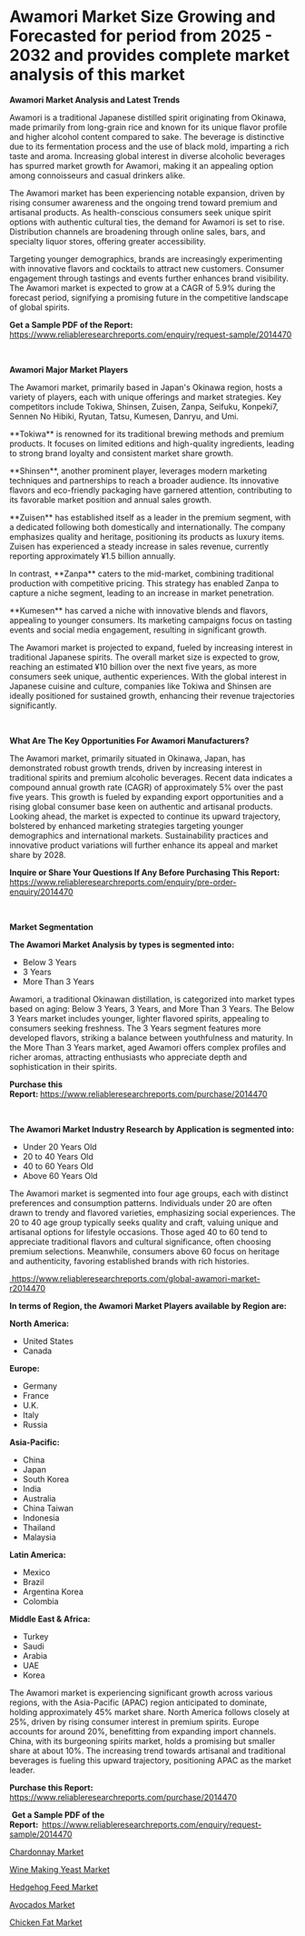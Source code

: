 <p><h1>Awamori Market Size Growing and Forecasted for period from 2025 - 2032 and provides complete market analysis of this market</h1></p><p><strong>Awamori Market Analysis and Latest Trends</strong></p>
<p><p>Awamori is a traditional Japanese distilled spirit originating from Okinawa, made primarily from long-grain rice and known for its unique flavor profile and higher alcohol content compared to sake. The beverage is distinctive due to its fermentation process and the use of black mold, imparting a rich taste and aroma. Increasing global interest in diverse alcoholic beverages has spurred market growth for Awamori, making it an appealing option among connoisseurs and casual drinkers alike.</p><p>The Awamori market has been experiencing notable expansion, driven by rising consumer awareness and the ongoing trend toward premium and artisanal products. As health-conscious consumers seek unique spirit options with authentic cultural ties, the demand for Awamori is set to rise. Distribution channels are broadening through online sales, bars, and specialty liquor stores, offering greater accessibility.</p><p>Targeting younger demographics, brands are increasingly experimenting with innovative flavors and cocktails to attract new customers. Consumer engagement through tastings and events further enhances brand visibility. The Awamori market is expected to grow at a CAGR of 5.9% during the forecast period, signifying a promising future in the competitive landscape of global spirits.</p></p>
<p><strong>Get a Sample PDF of the Report:&nbsp;</strong> <a href="https://www.reliableresearchreports.com/enquiry/request-sample/2014470?utm_campaign=118&utm_medium=2&utm_source=Github&utm_content=ia&utm_term=14022025&utm_id=awamori">https://www.reliableresearchreports.com/enquiry/request-sample/2014470</a></p>
<p>&nbsp;</p>
<p><strong>Awamori Major Market Players</strong></p>
<p><p>The Awamori market, primarily based in Japan's Okinawa region, hosts a variety of players, each with unique offerings and market strategies. Key competitors include Tokiwa, Shinsen, Zuisen, Zanpa, Seifuku, Konpeki7, Sennen No Hibiki, Ryutan, Tatsu, Kumesen, Danryu, and Umi.</p><p>**Tokiwa** is renowned for its traditional brewing methods and premium products. It focuses on limited editions and high-quality ingredients, leading to strong brand loyalty and consistent market share growth.</p><p>**Shinsen**, another prominent player, leverages modern marketing techniques and partnerships to reach a broader audience. Its innovative flavors and eco-friendly packaging have garnered attention, contributing to its favorable market position and annual sales growth.</p><p>**Zuisen** has established itself as a leader in the premium segment, with a dedicated following both domestically and internationally. The company emphasizes quality and heritage, positioning its products as luxury items. Zuisen has experienced a steady increase in sales revenue, currently reporting approximately ¥1.5 billion annually.</p><p>In contrast, **Zanpa** caters to the mid-market, combining traditional production with competitive pricing. This strategy has enabled Zanpa to capture a niche segment, leading to an increase in market penetration.</p><p>**Kumesen** has carved a niche with innovative blends and flavors, appealing to younger consumers. Its marketing campaigns focus on tasting events and social media engagement, resulting in significant growth.</p><p>The Awamori market is projected to expand, fueled by increasing interest in traditional Japanese spirits. The overall market size is expected to grow, reaching an estimated ¥10 billion over the next five years, as more consumers seek unique, authentic experiences. With the global interest in Japanese cuisine and culture, companies like Tokiwa and Shinsen are ideally positioned for sustained growth, enhancing their revenue trajectories significantly.</p></p>
<p>&nbsp;</p>
<p><strong>What Are The Key Opportunities For Awamori Manufacturers?</strong></p>
<p><p>The Awamori market, primarily situated in Okinawa, Japan, has demonstrated robust growth trends, driven by increasing interest in traditional spirits and premium alcoholic beverages. Recent data indicates a compound annual growth rate (CAGR) of approximately 5% over the past five years. This growth is fueled by expanding export opportunities and a rising global consumer base keen on authentic and artisanal products. Looking ahead, the market is expected to continue its upward trajectory, bolstered by enhanced marketing strategies targeting younger demographics and international markets. Sustainability practices and innovative product variations will further enhance its appeal and market share by 2028.</p></p>
<p><strong>Inquire or Share Your Questions If Any Before Purchasing This Report:</strong> <a href="https://www.reliableresearchreports.com/enquiry/pre-order-enquiry/2014470?utm_campaign=118&utm_medium=2&utm_source=Github&utm_content=ia&utm_term=14022025&utm_id=awamori">https://www.reliableresearchreports.com/enquiry/pre-order-enquiry/2014470</a></p>
<p>&nbsp;</p>
<p><strong>Market Segmentation</strong></p>
<p><strong>The Awamori Market Analysis by types is segmented into:</strong></p>
<p><ul><li>Below 3 Years</li><li>3 Years</li><li>More Than 3 Years</li></ul></p>
<p><p>Awamori, a traditional Okinawan distillation, is categorized into market types based on aging: Below 3 Years, 3 Years, and More Than 3 Years. The Below 3 Years market includes younger, lighter flavored spirits, appealing to consumers seeking freshness. The 3 Years segment features more developed flavors, striking a balance between youthfulness and maturity. In the More Than 3 Years market, aged Awamori offers complex profiles and richer aromas, attracting enthusiasts who appreciate depth and sophistication in their spirits.</p></p>
<p><strong>Purchase this Report:&nbsp;</strong><a href="https://www.reliableresearchreports.com/purchase/2014470?utm_campaign=118&utm_medium=2&utm_source=Github&utm_content=ia&utm_term=14022025&utm_id=awamori">https://www.reliableresearchreports.com/purchase/2014470</a></p>
<p>&nbsp;</p>
<p><strong>The Awamori Market Industry Research by Application is segmented into:</strong></p>
<p><ul><li>Under 20 Years Old</li><li>20 to 40 Years Old</li><li>40 to 60 Years Old</li><li>Above 60 Years Old</li></ul></p>
<p><p>The Awamori market is segmented into four age groups, each with distinct preferences and consumption patterns. Individuals under 20 are often drawn to trendy and flavored varieties, emphasizing social experiences. The 20 to 40 age group typically seeks quality and craft, valuing unique and artisanal options for lifestyle occasions. Those aged 40 to 60 tend to appreciate traditional flavors and cultural significance, often choosing premium selections. Meanwhile, consumers above 60 focus on heritage and authenticity, favoring established brands with rich histories.</p></p>
<p><a href="https://www.reliableresearchreports.com/global-awamori-market-r2014470?utm_campaign=118&utm_medium=2&utm_source=Github&utm_content=ia&utm_term=14022025&utm_id=awamori">&nbsp;https://www.reliableresearchreports.com/global-awamori-market-r2014470</a></p>
<p><strong>In terms of Region, the Awamori Market Players available by Region are:</strong></p>
<p>
    <p> <strong> North America: </strong>
        <ul>
            <li>United States</li>
            <li>Canada</li>
        </ul>
        </p> 
    <p> <strong> Europe: </strong>
        <ul>
            <li>Germany</li>
            <li>France</li>
            <li>U.K.</li>
            <li>Italy</li>
            <li>Russia</li>
        </ul>
        </p> 
    <p> <strong> Asia-Pacific: </strong>
        <ul>
            <li>China</li>
            <li>Japan</li>
            <li>South Korea</li>
            <li>India</li>
            <li>Australia</li>
            <li>China Taiwan</li>
            <li>Indonesia</li>
            <li>Thailand</li>
            <li>Malaysia</li>
        </ul>
        </p> 
    <p> <strong> Latin America: </strong>
        <ul>
            <li>Mexico</li>
            <li>Brazil</li>
            <li>Argentina Korea</li>
            <li>Colombia</li>
        </ul>
        </p> 
    <p> <strong> Middle East & Africa: </strong>
        <ul>
            <li>Turkey</li>
            <li>Saudi</li>
            <li>Arabia</li>
            <li>UAE</li>
            <li>Korea</li>
        </ul>
    </p>
    </p>
<p><p>The Awamori market is experiencing significant growth across various regions, with the Asia-Pacific (APAC) region anticipated to dominate, holding approximately 45% market share. North America follows closely at 25%, driven by rising consumer interest in premium spirits. Europe accounts for around 20%, benefitting from expanding import channels. China, with its burgeoning spirits market, holds a promising but smaller share at about 10%. The increasing trend towards artisanal and traditional beverages is fueling this upward trajectory, positioning APAC as the market leader.</p></p>
<p><strong>Purchase this Report: </strong><a href="https://www.reliableresearchreports.com/purchase/2014470?utm_campaign=118&utm_medium=2&utm_source=Github&utm_content=ia&utm_term=14022025&utm_id=awamori">https://www.reliableresearchreports.com/purchase/2014470</a></p>
<p>&nbsp;<strong>Get a Sample PDF of the Report:&nbsp;&nbsp;</strong><a href="https://www.reliableresearchreports.com/enquiry/request-sample/2014470?utm_campaign=118&utm_medium=2&utm_source=Github&utm_content=ia&utm_term=14022025&utm_id=awamori">https://www.reliableresearchreports.com/enquiry/request-sample/2014470</a></p>
<p><strong></strong></p>
<p><p><a href="https://github.com/slmagaddam/Market-Research-Report-List-1/blob/main/chardonnay-market.md?utm_campaign=118&utm_medium=2&utm_source=Github&utm_content=ia&utm_term=14022025&utm_id=awamori">Chardonnay Market</a></p><p><a href="https://github.com/moazugavate/Market-Research-Report-List-1/blob/main/wine-making-yeast-market.md?utm_campaign=118&utm_medium=2&utm_source=Github&utm_content=ia&utm_term=14022025&utm_id=awamori">Wine Making Yeast Market</a></p><p><a href="https://github.com/iroldilom/Market-Research-Report-List-1/blob/main/hedgehog-feed-market.md?utm_campaign=118&utm_medium=2&utm_source=Github&utm_content=ia&utm_term=14022025&utm_id=awamori">Hedgehog Feed Market</a></p><p><a href="https://github.com/watzondechao/Market-Research-Report-List-1/blob/main/avocados-market.md?utm_campaign=118&utm_medium=2&utm_source=Github&utm_content=ia&utm_term=14022025&utm_id=awamori">Avocados Market</a></p><p><a href="https://github.com/phephezxnf/Market-Research-Report-List-1/blob/main/chicken-fat-market.md?utm_campaign=118&utm_medium=2&utm_source=Github&utm_content=ia&utm_term=14022025&utm_id=awamori">Chicken Fat Market</a></p></p>